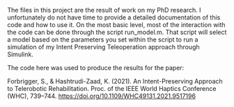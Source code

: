 The files in this project are the result of work on my PhD research.
I unfortunately do not have time to provide a detailed documentation of this code and how to use it.
On the most basic level, most of the interaction with the code can be done through the script run_model.m.
That script will select a model based on the parameters you set within the script to run a simulation of my Intent Preserving Teleoperation approach through Simulink.

The code here was used to produce the results for the paper:

Forbrigger, S., & Hashtrudi-Zaad, K. (2021). An Intent-Preserving Approach to Telerobotic Rehabilitation. Proc. of the IEEE World Haptics Conference (WHC), 739–744. https://doi.org/10.1109/WHC49131.2021.9517196
